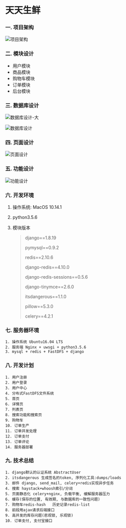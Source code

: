 # 天天生鲜

### 一. 项目架构

![项目架构](/Users/yanmengfei/Desktop/项目架构.png)

### 二. 模块设计

- 用户模块
- 商品模块
- 购物车模块
- 订单模块
- 后台模块

### 三. 数据库设计

![数据库设计-大](/Users/yanmengfei/Desktop/数据库设计-大.png)

![数据库设计](/Users/yanmengfei/Desktop/数据库设计.png)

### 四. 页面设计

![页面设计](/Users/yanmengfei/Desktop/页面设计.png)

### 五. 功能设计

![功能设计](/Users/yanmengfei/Desktop/功能设计.png)

### 六. 开发环境

1. 操作系统: MacOS 10.14.1

2. python3.5.6

3. 模块版本

   > django==1.8.19
   >
   > pymysql==0.9.2
   >
   > redis==2.10.6
   >
   > django-redis==4.10.0
   >
   > django-redis-sessions==0.5.6
   >
   > django-tinymce==2.6.0
   >
   > itsdangerous==1.1.0
   >
   > pillow==5.3.0
   >
   > celery==4.2.1

 ### 七. 服务器环境

    1. 操作系统 Ubuntu16.04 LTS
    2. 服务端 Nginx + uwsgi + python3.5.6
    3. mysql + redis + FastDFS + django

### 八. 开发计划

    1. 用户注册
    2. 用户登录
    3. 用户中心
    4. 分布式FastDFS文件系统
    5. 首页
    6. 详情页
    7. 列表页
    8. 搜索功能和搜索页
    9. 购物车
    10. 订单生产
    11. 订单并发处理
    12. 订单支付
    13. 订单评论
    14. 服务器部署

### 九. 技术总结

    1. django默认的认证系统 AbstractUser
    2. itsdangerous 生成签名的token, 序列化工具:dumps/loads
    3. 邮件 django, send_mail, celery+redis实现异步任务
    4. 搜索 haystack+whoosh索引/分词
    5. 页面静态化 celery+nginx, 负载平衡, 缓解服务器压力
    6. 缓存(保存的位置, 有效期, 与数据库的一致性问题)
    7. 购物车redis-hash   历史记录redis-list
    8. 前段用ajax请求后端接口
    9. 高并发的库存问题(悲观锁, 乐观锁)
    10. 订单支付, 支付宝接口